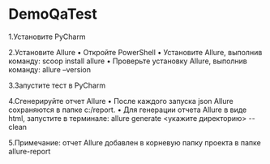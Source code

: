 # DemoQaTest
1.Установите PyCharm

2.Установите Allure • Откройте PowerShell • Установите Allure, выполнив команду: scoop install allure • Проверьте установку Allure, выполнив команду: allure –version

3.Запустите тест в PyCharm

4.Сгенерируйте отчет Allure • После каждого запуска json Allure сохраняются в папке c:/report. • Для генерации отчета Allure в виде html, запустите в терминале: allure generate <укажите директорию> --clean

5.Примечание: отчет Allure добавлен в корневую папку проекта в папке allure-report
